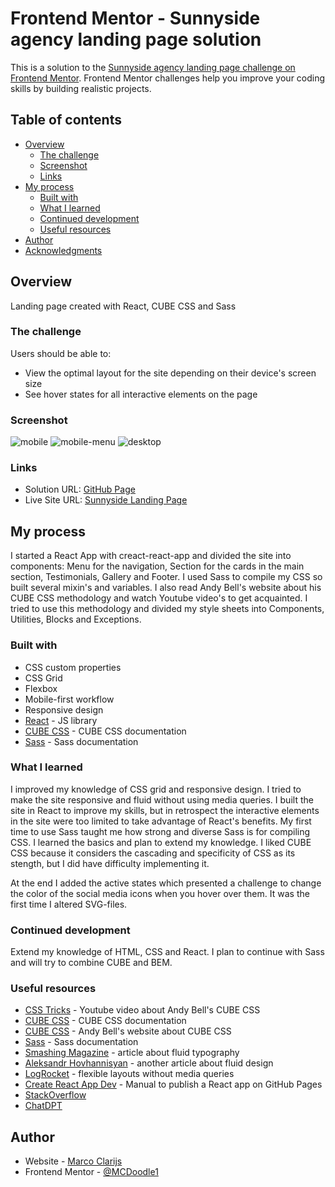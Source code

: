# Frontend Mentor - Sunnyside agency landing page solution

This is a solution to the [Sunnyside agency landing page challenge on Frontend Mentor](https://www.frontendmentor.io/challenges/sunnyside-agency-landing-page-7yVs3B6ef). Frontend Mentor challenges help you improve your coding skills by building realistic projects.

## Table of contents

- [Overview](#overview)
  - [The challenge](#the-challenge)
  - [Screenshot](#screenshot)
  - [Links](#links)
- [My process](#my-process)
  - [Built with](#built-with)
  - [What I learned](#what-i-learned)
  - [Continued development](#continued-development)
  - [Useful resources](#useful-resources)
- [Author](#author)
- [Acknowledgments](#acknowledgments)

## Overview

Landing page created with React, CUBE CSS and Sass

### The challenge

Users should be able to:

- View the optimal layout for the site depending on their device's screen size
- See hover states for all interactive elements on the page

### Screenshot

![mobile](./screenshots/mobile.png)
![mobile-menu](./screenshots/mobile-menu.png)
![desktop](./screenshots/desktop.png)


### Links

- Solution URL: [GitHub Page](https://mcdoodle1.github.io/sunnyside/)
- Live Site URL: [Sunnyside Landing Page](https://mcdoodle1.github.io/sunnyside/)

## My process

I started a React App with creact-react-app and divided the site into components: Menu for the navigation, Section for the cards in the main section, Testimonials, Gallery and Footer. I used Sass to compile my CSS so built several mixin's and variables. I also read Andy Bell's website about his CUBE CSS methodology and watch Youtube video's to get acquainted. I tried to use this methodology and divided my style sheets into Components, Utilities, Blocks and Exceptions.

### Built with

- CSS custom properties
- CSS Grid
- Flexbox
- Mobile-first workflow
- Responsive design
- [React](https://reactjs.org/) - JS library
- [CUBE CSS](https://cube.fyi) - CUBE CSS documentation
- [Sass](https://sass-lang.com) - Sass documentation


### What I learned

I improved my knowledge of CSS grid and responsive design. I tried to make the site responsive and fluid without using media queries. I built the site in React to improve my skills, but in retrospect the interactive elements in the site were too limited to take advantage of React's benefits. My first time to use Sass taught me how strong and diverse Sass is for compiling CSS. I learned the basics and plan to extend my knowledge. I liked CUBE CSS because it considers the cascading and specificity of CSS as its stength, but I did have difficulty implementing it. 

At the end I added the active states which presented a challenge to change the color of the social media icons when you hover over them. It was the first time I altered SVG-files.

### Continued development

Extend my knowledge of HTML, CSS and React. I plan to continue with Sass and will try to combine CUBE and BEM.

### Useful resources

- [CSS Tricks](https://www.youtube.com/watch?v=KE8MdPD9yac) - Youtube video about Andy Bell's CUBE CSS
- [CUBE CSS](https://cube.fyi/) - CUBE CSS documentation
- [CUBE CSS](https://andy-bell.co.uk/cube-css/) - Andy Bell's website about CUBE CSS
- [Sass](https://sass-lang.com) - Sass documentation
- [Smashing Magazine](https://www.smashingmagazine.com/2022/01/modern-fluid-typography-css-clamp/) - article about fluid typography
- [Aleksandr Hovhannisyan](https://www.aleksandrhovhannisyan.com/blog/fluid-type-scale-with-css-clamp/) - another article about fluid design
- [LogRocket](https://blog.logrocket.com/flexible-layouts-without-media-queries/) - flexible layouts without media queries
- [Create React App Dev](https://create-react-app.dev/docs/deployment/) - Manual to publish a React app on GitHub Pages
- [StackOverflow](https://stackoverflow.com/)
- [ChatDPT](https://chat.openai.com/)


## Author

- Website - [Marco Clarijs](https://github.com/MCDoodle1)
- Frontend Mentor - [@MCDoodle1](https://www.frontendmentor.io/profile/MCDoodle1)